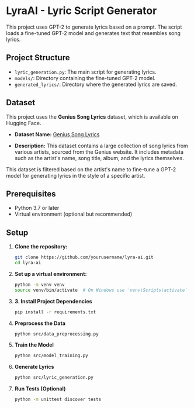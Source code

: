 # LyraAI - Lyric Script Generator

This project uses GPT-2 to generate lyrics based on a prompt. The script loads a fine-tuned GPT-2 model and generates text that resembles song lyrics.

## Project Structure

- `lyric_generation.py`: The main script for generating lyrics.
- `models/`: Directory containing the fine-tuned GPT-2 model.
- `generated_lyrics/`: Directory where the generated lyrics are saved.

## Dataset

This project uses the **Genius Song Lyrics** dataset, which is available on Hugging Face.

- **Dataset Name:** [Genius Song Lyrics](https://huggingface.co/datasets/sebastiandizon/genius-song-lyrics)

- **Description:** This dataset contains a large collection of song lyrics from various artists, sourced from the Genius website. It includes metadata such as the artist's name, song title, album, and the lyrics themselves.

This dataset is filtered based on the artist's name to fine-tune a GPT-2 model for generating lyrics in the style of a specific artist.

## Prerequisites

- Python 3.7 or later
- Virtual environment (optional but recommended)

## Setup

1. **Clone the repository:**

   ```bash
   git clone https://github.com/yourusername/lyra-ai.git
   cd lyra-ai

2. **Set up a virtual environment:**

   ```bash
   python -m venv venv
   source venv/bin/activate  # On Windows use `venv\Scripts\activate`

3. **3. Install Project Dependencies**

   ```bash
   pip install -r requirements.txt

4. **Preprocess the Data**

   ```bash
   python src/data_preprocessing.py

5. **Train the Model**
   
   ```bash
   python src/model_training.py

6. **Generate Lyrics**

   ```bash
   python src/lyric_generation.py

7. **Run Tests (Optional)**

   ```bash
   python -m unittest discover tests
